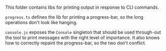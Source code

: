 This folder contains libs for printing output in response to CLI commands.

`progress.ts` defines the lib for printing a progress-bar, so the long
operations don't look like hanging.

`console.js` exposes the `Console` singleton that should be used through-out the
tool to print messages with the right level of importance. It also knows how to
correctly repaint the progress-bar, so the two don't conflict.
